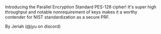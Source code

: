 Introducing the Parallel Encryption Standard PES-128 cipher! It's super high throughput and notable nonrequirement of keys makes it a worthy contender for NIST standardization as a secure PRF.

By Jeriah (@jyu on discord)
